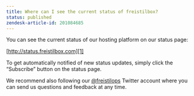 ```yaml
---
title: Where can I see the current status of freistilbox?
status: published
zendesk-article-id: 201084685
---
```


You can see the current status of our hosting platform on our status page:

[http://status.freistilbox.com][1]

To get automatically notified of new status updates, simply click the “Subscribe” button on the status page.

We recommend also following our [@freistilops][2] Twitter account where you can send us questions and feedback at any time.

[1]:	http://status.freistilbox.com
[2]:	http://www.twitter.com/freistilops

